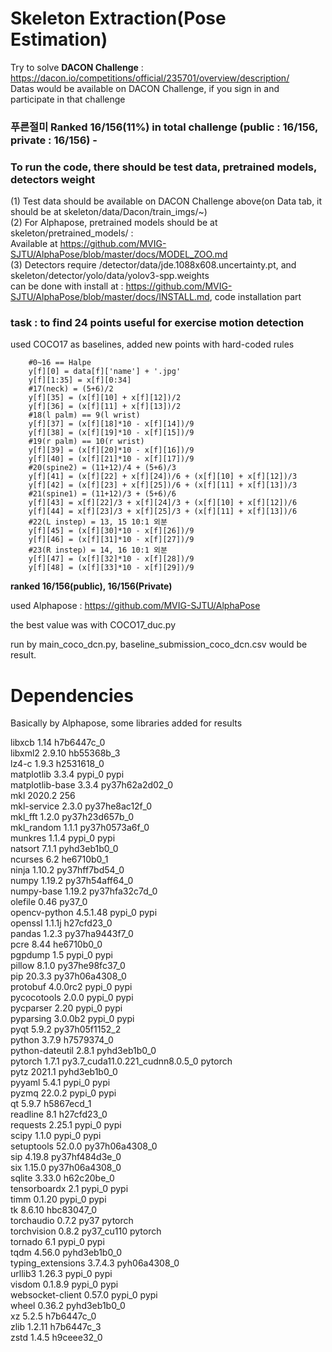 # Skeleton Extraction(Pose Estimation)

Try to solve __DACON Challenge__ : https://dacon.io/competitions/official/235701/overview/description/  
Datas would be available on DACON Challenge, if you sign in and participate in that challenge

### 푸른절미 Ranked 16/156(11%) in total challenge (public : 16/156, private : 16/156) -

### To run the code, there should be test data, pretrained models, detectors weight  
(1) Test data should be available on DACON Challenge above(on Data tab, it should be at skeleton/data/Dacon/train_imgs/~)  
(2) For Alphapose, pretrained models should be at skeleton/pretrained_models/ :  
Available at https://github.com/MVIG-SJTU/AlphaPose/blob/master/docs/MODEL_ZOO.md  
(3) Detectors require /detector/data/jde.1088x608.uncertainty.pt, and skeleton/detector/yolo/data/yolov3-spp.weights  
can be done with install at : https://github.com/MVIG-SJTU/AlphaPose/blob/master/docs/INSTALL.md, code installation part


### task : to find 24 points useful for exercise motion detection

used COCO17 as baselines, added new points with hard-coded rules

        #0~16 == Halpe
        y[f][0] = data[f]['name'] + '.jpg'
        y[f][1:35] = x[f][0:34]
        #17(neck) = (5+6)/2
        y[f][35] = (x[f][10] + x[f][12])/2 
        y[f][36] = (x[f][11] + x[f][13])/2
        #18(l palm) == 9(l wrist)
        y[f][37] = (x[f][18]*10 - x[f][14])/9
        y[f][38] = (x[f][19]*10 - x[f][15])/9
        #19(r palm) == 10(r wrist)
        y[f][39] = (x[f][20]*10 - x[f][16])/9
        y[f][40] = (x[f][21]*10 - x[f][17])/9
        #20(spine2) = (11+12)/4 + (5+6)/3
        y[f][41] = (x[f][22] + x[f][24])/6 + (x[f][10] + x[f][12])/3
        y[f][42] = (x[f][23] + x[f][25])/6 + (x[f][11] + x[f][13])/3
        #21(spine1) = (11+12)/3 + (5+6)/6
        y[f][43] = x[f][22]/3 + x[f][24]/3 + (x[f][10] + x[f][12])/6
        y[f][44] = x[f][23]/3 + x[f][25]/3 + (x[f][11] + x[f][13])/6
        #22(L instep) = 13, 15 10:1 외분
        y[f][45] = (x[f][30]*10 - x[f][26])/9
        y[f][46] = (x[f][31]*10 - x[f][27])/9
        #23(R instep) = 14, 16 10:1 외분
        y[f][47] = (x[f][32]*10 - x[f][28])/9
        y[f][48] = (x[f][33]*10 - x[f][29])/9


__ranked 16/156(public), 16/156(Private)__

used Alphapose : https://github.com/MVIG-SJTU/AlphaPose

the best value was with COCO17_duc.py

run by main_coco_dcn.py, baseline_submission_coco_dcn.csv would be result.



# Dependencies

Basically by Alphapose, some libraries added for results

libxcb                    1.14                 h7b6447c_0</br>
libxml2                   2.9.10               hb55368b_3</br>
lz4-c                     1.9.3                h2531618_0</br>
matplotlib                3.3.4                    pypi_0    pypi</br>
matplotlib-base           3.3.4            py37h62a2d02_0</br>
mkl                       2020.2                      256</br>
mkl-service               2.3.0            py37he8ac12f_0</br>
mkl_fft                   1.2.0            py37h23d657b_0</br>
mkl_random                1.1.1            py37h0573a6f_0</br>
munkres                   1.1.4                    pypi_0    pypi</br>
natsort                   7.1.1              pyhd3eb1b0_0</br>
ncurses                   6.2                  he6710b0_1</br>
ninja                     1.10.2           py37hff7bd54_0</br>
numpy                     1.19.2           py37h54aff64_0</br>
numpy-base                1.19.2           py37hfa32c7d_0</br>
olefile                   0.46                     py37_0</br>
opencv-python             4.5.1.48                 pypi_0    pypi</br>
openssl                   1.1.1j               h27cfd23_0</br>
pandas                    1.2.3            py37ha9443f7_0</br>
pcre                      8.44                 he6710b0_0</br>
pgpdump                   1.5                      pypi_0    pypi</br>
pillow                    8.1.0            py37he98fc37_0</br>
pip                       20.3.3           py37h06a4308_0</br>
protobuf                  4.0.0rc2                 pypi_0    pypi</br>
pycocotools               2.0.0                    pypi_0    pypi</br>
pycparser                 2.20                     pypi_0    pypi</br>
pyparsing                 3.0.0b2                  pypi_0    pypi</br>
pyqt                      5.9.2            py37h05f1152_2</br>
python                    3.7.9                h7579374_0</br>
python-dateutil           2.8.1              pyhd3eb1b0_0</br>
pytorch                   1.7.1           py3.7_cuda11.0.221_cudnn8.0.5_0    pytorch</br>
pytz                      2021.1             pyhd3eb1b0_0</br>
pyyaml                    5.4.1                    pypi_0    pypi</br>
pyzmq                     22.0.2                   pypi_0    pypi</br>
qt                        5.9.7                h5867ecd_1</br>
readline                  8.1                  h27cfd23_0</br>
requests                  2.25.1                   pypi_0    pypi</br>
scipy                     1.1.0                    pypi_0    pypi</br>
setuptools                52.0.0           py37h06a4308_0</br>
sip                       4.19.8           py37hf484d3e_0</br>
six                       1.15.0           py37h06a4308_0</br>
sqlite                    3.33.0               h62c20be_0</br>
tensorboardx              2.1                      pypi_0    pypi</br>
timm                      0.1.20                   pypi_0    pypi</br>
tk                        8.6.10               hbc83047_0</br>
torchaudio                0.7.2                      py37    pytorch</br>
torchvision               0.8.2                py37_cu110    pytorch</br>
tornado                   6.1                      pypi_0    pypi</br>
tqdm                      4.56.0             pyhd3eb1b0_0</br>
typing_extensions         3.7.4.3            pyh06a4308_0</br>
urllib3                   1.26.3                   pypi_0    pypi</br>
visdom                    0.1.8.9                  pypi_0    pypi</br>
websocket-client          0.57.0                   pypi_0    pypi</br>
wheel                     0.36.2             pyhd3eb1b0_0</br>
xz                        5.2.5                h7b6447c_0</br>
zlib                      1.2.11               h7b6447c_3</br>
zstd                      1.4.5                h9ceee32_0</br>
